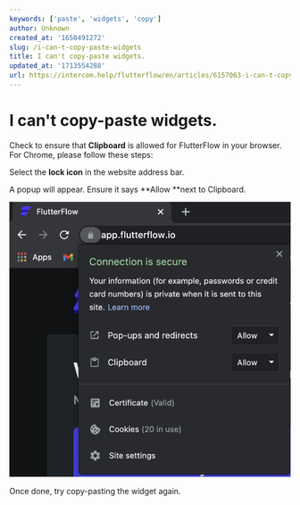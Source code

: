 ```yaml
---
keywords: ['paste', 'widgets', 'copy']
author: Unknown
created_at: '1650491272'
slug: /i-can-t-copy-paste-widgets
title: I can't copy-paste widgets.
updated_at: '1713554288'
url: https://intercom.help/flutterflow/en/articles/6157063-i-can-t-copy-paste-widgets
---
```

# I can't copy-paste widgets.

Check to ensure that **Clipboard** is allowed for FlutterFlow in your browser. For Chrome, please follow these steps:

Select the **lock icon** in the website address bar.

A popup will appear. Ensure it says **Allow **next to Clipboard.

![](../assets/20250430121511630414.png)

Once done, try copy-pasting the widget again.
